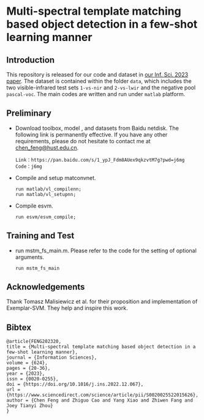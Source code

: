 # Multi-spectral template matching based object detection in a few-shot learning manner
## Introduction
This repository is released for our code and dataset in [our Inf. Sci. 2023 paper](https://www.sciencedirect.com/science/article/pii/S0020025522015626?via%3Dihub). The dataset is contained within the folder  `data`, which includes the two visible-infrared test sets `1-vs-nir` and `2-vs-lwir`  and the negative pool `pascal-voc`. The main codes are written and run under `matlab` platform.

## Preliminary
* Download toolbox, model , and datasets from Baidu netdisk. The following link is permanently effective. If you have any other requirements, please do not hesitate to contact me at chen_feng@hust.edu.cn.

  ```
  Link：https://pan.baidu.com/s/1_ypJ_Fdm8AUex9qkzvtM7g?pwd=j6mg 
  Code：j6mg
  ```
  
* Compile and setup matconvnet.

  ```
  run matlab/vl_compilenn;
  run matlab/vl_setupnn;
  ```

* Compile esvm.

  ```
  run esvm/esvm_compile;
  ```


## Training and Test

* run mstm_fs_main.m. Please refer to the code for the setting of optional arguments.

  ```
  run mstm_fs_main
  ```

## Acknowledgements

Thank Tomasz Malisiewicz et al. for their proposition and implementation of Exemplar-SVM. They help and inspire this work.

## Bibtex

```
@article{FENG202320,
title = {Multi-spectral template matching based object detection in a few-shot learning manner},
journal = {Information Sciences},
volume = {624},
pages = {20-36},
year = {2023},
issn = {0020-0255},
doi = {https://doi.org/10.1016/j.ins.2022.12.067},
url = {https://www.sciencedirect.com/science/article/pii/S0020025522015626},
author = {Chen Feng and Zhiguo Cao and Yang Xiao and Zhiwen Fang and Joey Tianyi Zhou}
}
```




